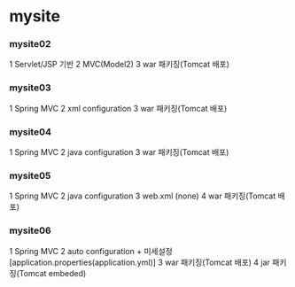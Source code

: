 # mysite

### mysite02
1	Servlet/JSP 기반
2	MVC(Model2)
3	war 패키징(Tomcat 배포)

### mysite03
1	Spring MVC
2	xml configuration
3	war 패키징(Tomcat 배포)

### mysite04
1	Spring MVC
2	java configuration
3	war 패키징(Tomcat 배포)

### mysite05
1	Spring MVC
2	java configuration
3	web.xml (none)
4	war 패키징(Tomcat 배포)

### mysite06
1	Spring MVC
2	auto configuration + 미세설정[application.properties(application.yml)]
3	war 패키징(Tomcat 배포)
4	jar 패키징(Tomcat embeded)